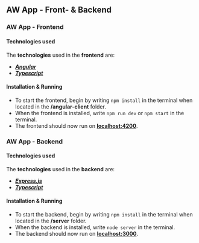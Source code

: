 ## AW App - Front- & Backend

### AW App - Frontend

#### Technologies used

The **technologies** used in the **frontend** are:
- [***Angular***](https://angular.io/)
- [***Typescript***](https://www.typescriptlang.org/)

#### Installation & Running

- To start the frontend, begin by writing `npm install` in the terminal when located in the **/angular-client** folder.
- When the frontend is installed, write `npm run dev` or `npm start` in the terminal.
- The frontend should now run on [**localhost:4200**](http://localhost:4200).

### AW App - Backend

#### Technologies used

The **technologies** used in the **backend** are:
- [***Express.js***](https://expressjs.com/)
- [***Typescript***](https://www.typescriptlang.org/)

#### Installation & Running

- To start the backend, begin by writing `npm install` in the terminal when located in the **/server** folder.
- When the backend is installed, write `node server` in the terminal.
- The backend should now run on [**localhost:3000**](http://localhost:3000).